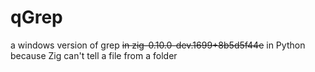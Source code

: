 # qGrep
a windows version of grep <s>in zig-0.10.0-dev.1699+8b5d5f44e</s> in Python because Zig can't tell a file from a folder
